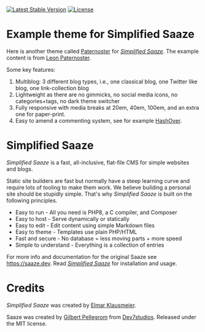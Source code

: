<p>
<a href="https://packagist.org/packages/eklausme/saaze-paternoster"><img src="https://img.shields.io/packagist/v/eklausme/saaze-paternoster" alt="Latest Stable Version"></a>
<a href="https://packagist.org/packages/eklausme/saaze-paternoster"><img src="https://img.shields.io/packagist/l/eklausme/saaze-paternoster" alt="License"></a>
</p>

# Example theme for Simplified Saaze

Here is another theme called [Paternoster](https://eklausmeier.goip.de/paternoster) for [_Simplified Saaze_](https://eklausmeier.goip.de/blog/2021/10-31-simplified-saaze). The example content is from [Leon Paternoster](http://www.thisdaysportion.com).

Some key features:
1. Multiblog: 3 different blog types, i.e., one classical blog, one Twitter like blog, one link-collection blog
2. Lightweight as there are no gimmicks, no social media icons, no categories+tags, no dark theme switcher
3. Fully responsive with media breaks at 20em, 40em, 100em, and an extra one for paper-print.
4. Easy to amend a commenting system, see for example [HashOver](https://eklausmeier.goip.de/blog/2022/01-04-hashover-comment-system-with-hiawatha).

# Simplified Saaze

_Simplified Saaze_ is a fast, all-inclusive, flat-file CMS for simple websites and blogs.

Static site builders are fast but normally have a steep learning curve and require lots of tooling to make them work. We believe building a personal site should be stupidly simple. That's why _Simplified Saaze_ is built on the following principles.

* Easy to run - All you need is PHP8, a C compiler, and Composer
* Easy to host - Serve dynamically or statically
* Easy to edit - Edit content using simple Markdown files
* Easy to theme - Templates use plain PHP/HTML
* Fast and secure - No database = less moving parts + more speed
* Simple to understand - Everything is a collection of entries

For more info and documentation for the original Saaze see https://saaze.dev. Read [_Simplified Saaze_](https://eklausmeier.goip.de/blog/2021/10-31-simplified-saaze) for installation and usage.

# Credits

_Simplified Saaze_ was created by [Elmar Klausmeier](https://eklausmeier.goip.de).

Saaze was created by [Gilbert Pellegrom](https://gilbitron.me) from [Dev7studios](https://dev7studios.co). Released under the MIT license.

